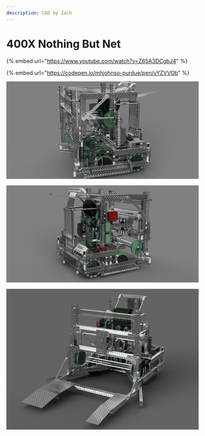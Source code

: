 ```yaml
---
description: CAD by Zach
---
```


# 400X Nothing But Net

{% embed url="https://www.youtube.com/watch?v=Z65A3DCgbJ4" %}

{% embed url="https://codepen.io/mhjohnso-purdue/pen/vYZVVOb" %}



![CAD by Zach(929u), Renders by Zach(929u)](<../../.gitbook/assets/2 (2).png>)

![CAD by Zach(929u), Renders by Zach(929u)](../../.gitbook/assets/4.png)

![CAD by Zach(929u), Renders by Zach(929u)](../../.gitbook/assets/8.png)
